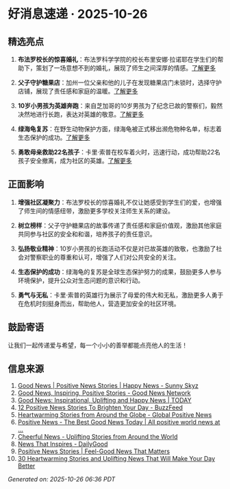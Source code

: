 # 好消息速递 · 2025-10-26

## 精选亮点

1. **布法罗校长的惊喜婚礼**：布法罗科学学院的校长布里安娜·拉诺耶在学生们的帮助下，策划了一场意想不到的婚礼，展现了师生之间深厚的情感。[了解更多](https://www.sunnyskyz.com/good-news/5945/Buffalo-Principal-Gets-The-Sweetest-Surprise-Wedding-From-Her-Students)
   
2. **父子守护糖果店**：加州一位父亲和他的儿子在发现糖果店门未锁时，选择守护店铺，展现了责任感和家庭的温暖。[了解更多](https://www.sunnyskyz.com/good-news/5944/Father-And-Young-Son-Stand-Guard-After-Discovering-Unlocked-Candy-Shop)

3. **10岁小男孩为英雄奔跑**：来自芝加哥的10岁男孩为了纪念已故的警察们，毅然决然地进行长跑，表达对英雄的敬意。[了解更多](https://www.sunnyskyz.com/good-news/5943/10-Year-Old-Runs-Miles-To-Honor-Fallen-Officers)

4. **绿海龟复苏**：在野生动物保护方面，绿海龟被正式移出濒危物种名单，标志着生态保护的成功。[了解更多](https://www.sunnyskyz.com/good-news/5942/Green-Sea-Turtles-Make-A-Comeback-No-Longer-Endangered-)

5. **勇敢母亲救助22名孩子**：卡里·索普在校车着火时，迅速行动，成功帮助22名孩子安全撤离，成为社区的英雄。[了解更多](https://www.sunnyskyz.com/good-news/5941/She-Saw-A-School-Bus-On-Fire-What-This-Mom-Did-Next-Saved-22-Kids)

## 正面影响

1. **增强社区凝聚力**：布法罗校长的惊喜婚礼不仅让她感受到学生们的爱，也增强了师生间的情感纽带，激励更多学校关注师生关系的建设。

2. **树立榜样**：父子守护糖果店的故事传递了责任感和家庭价值观，激励其他家庭共同参与社区的安全和和谐，培养孩子的责任意识。

3. **弘扬敬业精神**：10岁小男孩的长跑活动不仅是对已故英雄的致敬，也激励了社会对警察职业的尊重和认可，增强了人们对公共安全的关注。

4. **生态保护的成功**：绿海龟的复苏是全球生态保护努力的成果，鼓励更多人参与环境保护，提升公众对生态问题的意识和行动。

5. **勇气与无私**：卡里·索普的英雄行为展示了母爱的伟大和无私，激励更多人勇于在危机时刻挺身而出，帮助他人，营造更加安全的社区环境。

## 鼓励寄语

让我们一起传递爱与希望，每一个小小的善举都能点亮他人的生活！

## 信息来源
1. [Good News | Positive News Stories | Happy News - Sunny Skyz](https://www.sunnyskyz.com/good-news)
2. [Good News, Inspiring, Positive Stories - Good News Network](https://www.goodnewsnetwork.org/)
3. [Good News: Inspirational, Uplifting and Happy News | TODAY](https://www.today.com/news/good-news)
4. [12 Positive News Stories To Brighten Your Day - BuzzFeed](https://www.buzzfeed.com/jake_farrington/feel-good-news-stories)
5. [Heartwarming Stories from Around the Globe - Global Positive News](https://www.globalpositivenewsnetwork.com/heartwarming-stories-from-around-the-globe/)
6. [Positive News - The Best Good News Today | All positive world news at ...](https://positivenewsfoundation.org/)
7. [Cheerful News - Uplifting Stories from Around the World](https://cheerfulnewsdaily.com/)
8. [News That Inspires - DailyGood](https://www.dailygood.org/?t=newlang)
9. [Positive News Stories | Feel-Good News That Matters](https://www.positivenews.press/stories)
10. [30 Heartwarming Stories and Uplifting News That Will Make Your Day Better](https://121clicks.com/inspirations/heartwarming-stories-and-uplifting-news/)

_Generated on: 2025-10-26 06:36 PDT_

